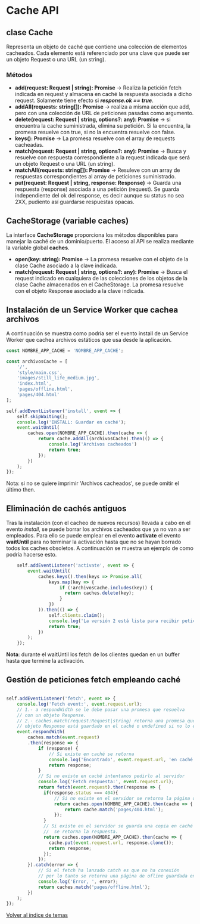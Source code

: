 # Cache API
## clase Cache
Representa un objeto de caché que contiene una colección de elementos cacheados. Cada elemento está referenciado por una clave que puede ser un objeto Request o una URL (un string).
### Métodos

- **add(request: Request | string): Promise** -> Realiza la petición fetch indicada en request y almacena en caché la respuesta asociada a dicho request. Solamente tiene efecto si ***response.ok == true***.
- **addAll(requests: string[]): Promise** -> realiza a misma acción que add, pero con una colección de URL de peticiones pasadas como argumento.
- **delete(request: Request | string, options?: any): Promise** -> si encuentra la cache suministrada, elimina su petición. Si la encuentra, la promesa resuelve con true, si no la encuentra resuelve con false.
- **keys(): Promise** -> La promesa resuelve con el array de requests cacheadas.
- **match(request: Request | string, options?: any): Promise** -> Busca y resuelve con respuesta correspondiente a la request indicada que será un objeto Request o una URL (un string).
- **matchAll(requests: string[]): Promise** -> Resuleve con un array de respuestas correspondientes al array de peticiones suministrado.
- **put(request: Request | string, response: Response)** -> Guarda una respuesta (response) asociada a una petición (request). Se guarda independiente del ok del response, es decir aunque su status no sea 2XX, pudiento así guardarse respuestas opacas.

## CacheStorage (variable caches)
La interface **CacheStorage** proporciona los métodos disponibles para manejar la caché de un dominio/puerto. El acceso al API se realiza mediante la variable global **caches**.

- **open(key: string): Promise** -> La promesa resuelve con el objeto de la clase Cache asociado a la clave indicada.
- **match(request: Request | string, options?: any): Promise** -> Busca el request indicado en cualquiera de las colecciones de los objetos de la clase Cache almacenados en el CacheStorage. La promesa resuelve con el objeto Response asociado a la clave indicada.

## Instalación de un Service Worker que cachea archivos
A continuación se muestra como podría ser el evento install de un Service Worker que cachea archivos estáticos que usa desde la aplicación.

```javascript
const NOMBRE_APP_CACHE = 'NOMBRE_APP_CACHE';

const archivosCache = [
    '/',
    'style/main.css',
    'images/still_life_medium.jpg',
    'index.html',
    'pages/offline.html',
    'pages/404.html'
];

self.addEventListener('install', event => {
    self.skipWaiting();
    console.log('INSTALL: Guardar en caché');
    event.waitUntil(
        caches.open(NOMBRE_APP_CACHE).then(cache => {
            return cache.addAll(archivosCache).then(() => {
                console.log('Archivos cacheados')
                return true;
            });
        })
    );
});
```
Nota: si no se quiere imprimir 'Archivos cacheados', se puede omitir el último then.

## Eliminación de cachés antiguos
Tras la instalación (con el cacheo de nuevos recursos) llevada a cabo en el evento *install*, se puede borrar los archivos cacheados que ya no van a ser empleados. Para ello se puede emplear en el evento **activate** el evento **waitUntil** para no terminar la activación hasta que no se hayan borrado todos los caches obsoletos. A continuación se muestra un ejemplo de como podría hacerse esto.

```javascript
    self.addEventListener('activate', event => {
        event.waitUntil(
            caches.keys().then(keys => Promise.all(
                keys.map(key => {
                    if (!archivosCache.includes(key)) {
                      return caches.delete(key);
                    }
                })
            )).then(() => {
                self.clients.claim();
                console.log('La versión 2 está lista para recibir peticiones (fetch)');
                return true;
            })
        );
    });
```
**Nota**: durante el waitUntil los fetch de los clientes quedan en un buffer hasta que termine la activación.

## Gestión de peticiones fetch empleando caché

```javascript

self.addEventListener('fetch', event => {
    console.log('Fetch event:', event.request.url);
    // 1.- a respondWidth se le debe pasar una promesa que resuelva
    // con un objeto Response.
    // 2.- caches.match(request:Request|string) retorna una promesa que resuelve en un
    // objeto Response está guardado en el caché o undefined si no lo está.
    event.respondWith(
        caches.match(event.request)
        .then(response => {
            if (response) {
                // Si existe en caché se retorna
                console.log('Encontrado', event.request.url, 'en caché');
                return response;
            }
            // Si no existe en caché intentamos pedirlo al servidor
            console.log('Fetch respuesta:', event.request.url);
            return fetch(event.request).then(response => {
              if(response.status === 404){
                  // Si no existe en el servidor se retorna la página de no encontrado.
                  return caches.open(NOMBRE_APP_CACHE).then(cache => {
                      return cache.match('pages/404.html');
                  });
              }
              // Si existe en el servidor se guarda una copia en caché y
              //  se retorna la respuesta.
              return caches.open(NOMBRE_APP_CACHE).then(cache => {
                cache.put(event.request.url, response.clone());
                return response;
              });
            });
        }).catch(error => {
            // Si el fetch ha lanzado catch es que no ha conexión
            // por lo tanto se retorna una página de ofline guardada en cache.
            console.log('Error, ', error);
            return caches.match('pages/offline.html');
        })
    );
});
```

[Volver al índice de temas](../../README.md)
